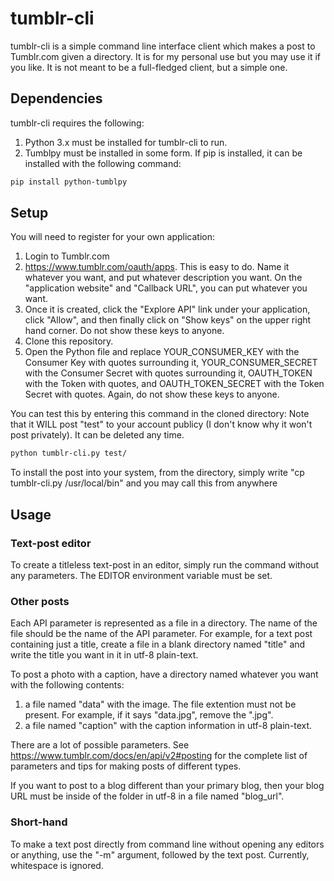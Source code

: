 # tumblr-cli

tumblr-cli is a simple command line interface client which makes a post to Tumblr.com given a directory. It is for my personal use but you may use it if you like. It is not meant to be a full-fledged client, but a simple one.

## Dependencies

tumblr-cli requires the following:

1. Python 3.x must be installed for tumblr-cli to run.
2. Tumblpy must be installed in some form. If pip is installed, it can be installed with the following command:

```sh
pip install python-tumblpy
```

## Setup

You will need to register for your own application:

1. Login to Tumblr.com
2. https://www.tumblr.com/oauth/apps. This is easy to do. Name it whatever you want, and put whatever description you want. On the "application website" and "Callback URL", you can put whatever you want.
3. Once it is created, click the "Explore API" link under your application, click "Allow", and then finally click on "Show keys" on the upper right hand corner. Do not show these keys to anyone.
4. Clone this repository.
4. Open the Python file and replace YOUR_CONSUMER_KEY with the Consumer Key with quotes surrounding it, YOUR_CONSUMER_SECRET with the Consumer Secret with quotes surrounding it, OAUTH_TOKEN with the Token with quotes, and OAUTH_TOKEN_SECRET with the Token Secret with quotes. Again, do not show these keys to anyone.

You can test this by entering this command in the cloned directory: Note that it WILL post "test" to your account publicy (I don't know why it won't post privately). It can be deleted any time.
```sh
python tumblr-cli.py test/
```
To install the post into your system, from the directory, simply write "cp tumblr-cli.py /usr/local/bin" and you may call this from anywhere

## Usage

### Text-post editor

To create a titleless text-post in an editor, simply run the command without any parameters. The EDITOR environment variable must be set.

### Other posts

Each API parameter is represented as a file in a directory. The name of the file should be the name of the API parameter. For example, for a text post containing just a title, create a file in a blank directory named "title" and write the title you want in it in utf-8 plain-text.

To post a photo with a caption, have a directory named whatever you want with the following contents:
1. a file named "data" with the image. The file extention must not be present. For example, if it says "data.jpg", remove the ".jpg".
2. a file named "caption" with the caption information in utf-8 plain-text.

There are a lot of possible parameters. See https://www.tumblr.com/docs/en/api/v2#posting for the complete list of parameters and tips for making posts of different types.

If you want to post to a blog different than your primary blog, then your blog URL must be inside of the folder in utf-8 in a file named "blog_url".

### Short-hand

To make a text post directly from command line without opening any editors or anything, use the "-m" argument, followed by the text post. Currently, whitespace is ignored.
